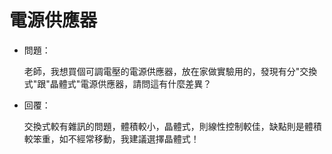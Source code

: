 # 電源供應器

- 問題：

  老師，我想買個可調電壓的電源供應器，放在家做實驗用的，發現有分"交換式"跟"晶體式"電源供應器，請問這有什麼差異？

- 回覆：

  交換式較有雜訊的問題，體積較小，晶體式，則線性控制較佳，缺點則是體積較笨重，如不經常移動，我建議選擇晶體式！
